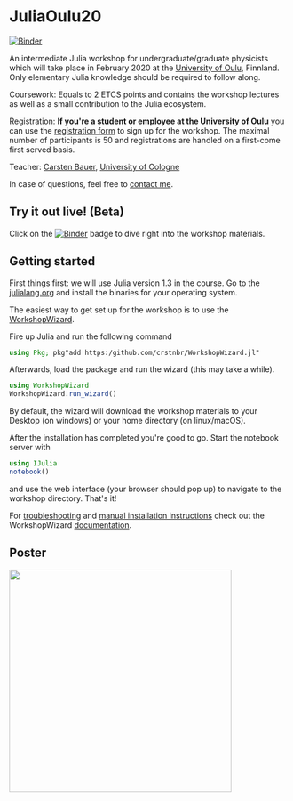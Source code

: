 # JuliaOulu20

[![Binder](https://mybinder.org/badge_logo.svg)](https://mybinder.org/v2/gh/crstnbr/JuliaOulu20/master)

An intermediate Julia workshop for undergraduate/graduate physicists which will take place in February 2020 at the [University of Oulu](https://www.oulu.fi/university/), Finnland. Only elementary Julia knowledge should be required to follow along.

Coursework: Equals to 2 ETCS points and contains the workshop lectures as well as a small contribution to the Julia ecosystem.

Registration: **If you're a student or employee at the University of Oulu** you can use the [registration form](http://tinyurl.com/juliaoulu20) to sign up for the workshop. The maximal number of participants is 50 and registrations are handled on a first-come first served basis.

Teacher: [Carsten Bauer](http://github.com/crstnbr), [University of Cologne](https://www.portal.uni-koeln.de/index.php?id=9441&L=1)

In case of questions, feel free to [contact me](http://github.com/crstnbr).

## Try it out live! (Beta)

Click on the [![Binder](https://mybinder.org/badge_logo.svg)](https://mybinder.org/v2/gh/crstnbr/JuliaOulu20/master) badge to dive right into the workshop materials.

## Getting started

First things first: we will use Julia version 1.3 in the course. Go to the [julialang.org](https://julialang.org/downloads/) and install the binaries for your operating system.

The easiest way to get set up for the workshop is to use the [WorkshopWizard](https://crstnbr.github.io/WorkshopWizard.jl/dev/).

Fire up Julia and run the following command
```julia
using Pkg; pkg"add https:/github.com/crstnbr/WorkshopWizard.jl"
```

Afterwards, load the package and run the wizard (this may take a while).
```julia
using WorkshopWizard
WorkshopWizard.run_wizard()
```

By default, the wizard will download the workshop materials to your Desktop (on windows) or your home directory (on linux/macOS).

After the installation has completed you're good to go. Start the notebook server with
```julia
using IJulia
notebook()
```
and use the web interface (your browser should pop up) to navigate to the workshop directory. That's it!

For [troubleshooting](https://crstnbr.github.io/WorkshopWizard.jl/dev/troubleshooting/#Troubleshooting-1) and [manual installation instructions](https://crstnbr.github.io/WorkshopWizard.jl/dev/troubleshooting/#Manual-installation-of-a-workshop-1) check out the WorkshopWizard [documentation](https://crstnbr.github.io/WorkshopWizard.jl/dev/).

## Poster

<a href="https://github.com/crstnbr/JuliaOulu20/raw/master/orga/poster.pdf"><img src="https://github.com/crstnbr/JuliaOulu20/raw/master/orga/poster.png" width=400px></a>
